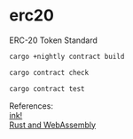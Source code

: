 # erc20
ERC-20 Token Standard

```bash
cargo +nightly contract build
```

```bash
cargo contract check
```

```bash
cargo contract test
```

References:<br/>
[ink!](https://use.ink/4.0.0-alpha.1/)<br/>
[Rust and WebAssembly](https://rustwasm.github.io/docs/book/)
